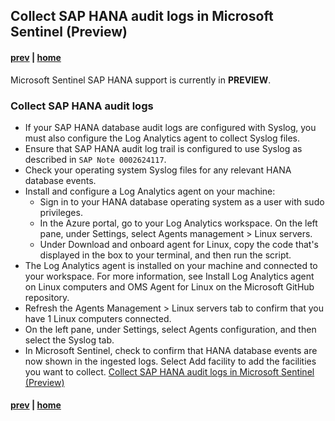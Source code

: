 ## Collect SAP HANA audit logs in Microsoft Sentinel (Preview)
#### [prev](./SentinelIntegrationwithRise.md) | [home](./introduction.md)
Microsoft Sentinel SAP HANA support is currently in **PREVIEW**. 

### Collect SAP HANA audit logs

- If your SAP HANA database audit logs are configured with Syslog, you must also configure the Log Analytics agent to collect Syslog files.
- Ensure that SAP HANA audit log trail is configured to use Syslog as described in `SAP Note 0002624117`.
- Check your operating system Syslog files for any relevant HANA database events.
- Install and configure a Log Analytics agent on your machine:
  - Sign in to your HANA database operating system as a user with sudo privileges.
  - In the Azure portal, go to your Log Analytics workspace. On the left pane, under Settings, select Agents management > Linux servers.
  - Under Download and onboard agent for Linux, copy the code that's displayed in the box to your terminal, and then run the script.
- The Log Analytics agent is installed on your machine and connected to your workspace. For more information, see Install Log Analytics agent on Linux computers and OMS Agent for Linux on the Microsoft GitHub repository.
- Refresh the Agents Management > Linux servers tab to confirm that you have 1 Linux computers connected.
- On the left pane, under Settings, select Agents configuration, and then select the Syslog tab.
- In Microsoft Sentinel, check to confirm that HANA database events are now shown in the ingested logs.
Select Add facility to add the facilities you want to collect.
[Collect SAP HANA audit logs in Microsoft Sentinel (Preview)](https://learn.microsoft.com/en-us/azure/sentinel/sap/collect-sap-hana-audit-logs)

#### [prev](./SentinelIntegrationwithRise.md) | [home](./introduction.md)
